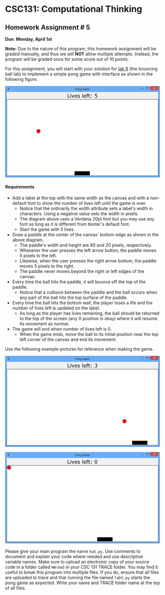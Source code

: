 # CSC131: Computational Thinking 
## Homework Assignment # 5
**Due: Monday, April 1st**

**Note:** Due to the nature of this program, this homework assignment will be graded manually, and thus we will **NOT** allow multiple attempts. Instead, the program will be graded once for some score out of 10 points.

For this assignment, you will start with your solution for [lab 8](../../labs/lab_8.md) (the bouncing ball lab) to implement a simple pong game with interface as shown in the following figure.

![Pong Game](./pong1.png)

#### Requirements
 * Add a label at the top with the same width as the canvas and with a non-default font to show the number of lives left until the game is over. 
     * Notice that the ordinarily the width attribute sets a label's width in characters. Using a negative value sets the width in pixels. 
     * The diagram above uses a Verdana 20pt font but you may use any font as long as it is different from tkinter's default font.
     * Start the game with 5 lives.
 * Draw a paddle at the center of the canvas' bottom edge as shown in the above diagram. 
     * The paddle's width and height are 80 and 20 pixels, respectively. 
     * Whenever the user presses the left arrow button, the paddle moves 5 pixels to the left. 
     * Likewise, when the user presses the right arrow bottom, the paddle moves 5 pixels to the right. 
     * The paddle never moves beyond the right or left edges of the canvas.
 * Every time the ball hits the paddle, it will bounce off the top of the paddle. 
     * Notice that a collision between the paddle and the ball occurs when any part of the ball hits the top surface of the paddle. 
 * Every time the ball hits the bottom wall, the player loses a life and the number of lives left is updated on the label. 
     * As long as the player has lives remaining, the ball should be returned to the top of the screen (any X position is okay) where it will resume its movement as normal.
 * The game will end when number of lives left is 0. 
     * When the game ends, move the ball to its initial position near the top left corner of the canvas and end its movement.

Use the following example pictures for reference when making the game.

![Pong Game](./pong2.png)

![Pong Game](./pong3.png)

Please give your main program the name `hw5.py`. Use comments to document and explain your code where needed and use descriptive variable names. Make sure to upload an electronic copy of your source code in a folder called `HW\hw5` in your CSC 131 TRACE folder. You may find it useful to break this program into multiple files. If you do, ensure that all files are uploaded to trace and that running the file named `lab5.py` starts the pong game as expected. Write your name and TRACE folder name at the top of all files.
